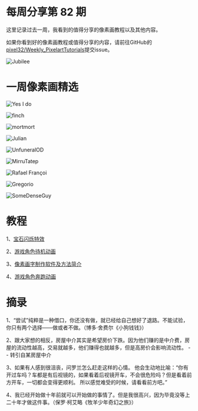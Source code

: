 # 每周分享第 82 期

这里记录过去一周，我看到的值得分享的像素画教程以及其他内容。

如果你看到好的像素画教程或值得分享的内容，请前往GitHub的[pixel32/Weekly_PixelartTutorials](https://github.com/pixel32/Weekly_PixelartTutorials "pixel32/Weekly_PixelartTutorials")提交issue。

![Jubilee](https://pbs.twimg.com/media/EYkzU8-U0AEz_4z?format=png&name=small)

# 一周像素画精选

![Yes I do
](https://pbs.twimg.com/media/EYkbBpuXQAIC1GW?format=png&name=4096x4096)

![finch
](https://pbs.twimg.com/media/EYnbFSpU4AA-fya?format=png&name=medium)

![mortmort
](https://pbs.twimg.com/media/EYkFhBuWkAUrC5W?format=png&name=medium)

![Julian
](https://pbs.twimg.com/media/EYo6dOVUwAUnB-m?format=png&name=900x900)

![UnfuneralOD
](https://pbs.twimg.com/media/EYqFnPEWAAAv_nV?format=jpg&name=4096x4096)

![MirruTatep
](https://pbs.twimg.com/media/EYlWh1jWoAAQJl6?format=png&name=small)

![Rafael Françoi
](https://pbs.twimg.com/media/EYpwFUGWoAE_Cwp?format=jpg&name=small)

![Gregorio
](https://pbs.twimg.com/media/EYqUh0NWkAE3N_f?format=png&name=small)

![SomeDenseGuy
](https://pbs.twimg.com/media/EYeRFPXX0AAJjdi?format=png&name=small)


# 教程

1、[宝石闪烁特效](https://mp.weixin.qq.com/s/PthW5dnApCKNIkiStjYOwg)

2、[游戏角色待机动画](https://mp.weixin.qq.com/s/2Nnyn_0YEAkccwK7PbK8sQ)

3、[像素画字制作软件及方法简介](https://mp.weixin.qq.com/s/Fvfxg4dOxBHCp_xQsRjKzw)

4、[游戏角色奔跑动画](https://mp.weixin.qq.com/s/4T8fjvvS8wZl6DPQ5Y5AzA)


# 摘录

1、“尝试”纯粹是一种借口，你还没有做，就已经给自己想好了退路。不能试验，你只有两个选择——做或者不做。（博多·舍费尔《小狗钱钱》）

2、跟大家想的相反，房屋中介其实是希望房价下跌。因为他们赚的是中介费，房屋的流动性越高，交易就越多，他们赚得也就越多，但是高房价会影响流动性。
-- 转引自某房屋中介

3、如果有人感到很沮丧，问罗兰怎么赶走这样的心情。
他会生动地比喻：“你有开过车吗？车都是有后视镜的，如果看着后视镜开车，不会很危险吗？但是看着前方开车，一切都会变得更顺利。
所以感觉难受的时候，请看看前方吧。”

4、我已经开始做十年前就可以开始做的事情了。但是我很高兴，因为毕竟没等上二十年才做这件事。（保罗·柯艾略《牧羊少年奇幻之旅》）